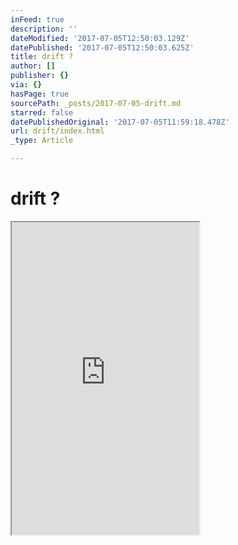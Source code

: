 ```yaml
---
inFeed: true
description: ''
dateModified: '2017-07-05T12:50:03.129Z'
datePublished: '2017-07-05T12:50:03.625Z'
title: drift ?
author: []
publisher: {}
via: {}
hasPage: true
sourcePath: _posts/2017-07-05-drift.md
starred: false
datePublishedOriginal: '2017-07-05T11:59:18.478Z'
url: drift/index.html
_type: Article

---
```

# drift ?

<iframe src="https://the-grid.github.io/ed-userhtml/?g=eJx1VE1v2zAMvedXsD40zurI3YpuQPoxtGsOPSwr1mKXIBgUm7aVOJIh0XG9tf99lON-oMV8sEib5Ht8onTqqC3xfLA0aQt_B8DPUibr3Jpap2O1kTlOoLZlGBRElYvjpmnEcqnkUiRmEzuTKFlu4qSQJFZVHoxO3tawWKGkCWjTmyeDx8Fp3OOe7o3HcEvSEpgMLlyrE7iyKiP4ZlKE8ZhDXGJVReeDvazWCSmjw1FHdSstkMdTGYQEZ9AonZpGpD7_rf_u98MDzBcR7JFQWtEILFJtNXh3a9aYwlfYGpVC2KclRjtTIuzvQ28KtNbYdx_CYNeA06qqkEDppKxTLkiNSlAEoxFMmO8zzhnsHUbAbZDYIBUmdfxpDoFKUZPK2iCCgAEylXuLLEvrDYsOyRspLuvulytM49dK6c6vePP8WnAlv5os6xYdwKIHzGRCxrYM-Kwtjvo56AV5I7p_vPD6pHf6MM01LqyVraisIUNthcKVvuFElmUobV5vuB83ikCLWruCJWKsiElUtStC7c1dzUe_PEYveojM2KlMivA9SZrjgpGfO-E_XXZXuDQyfd0aPWX5BpCJRGAiUDtU5MgjPGafje-SCpGgKkONDVxJQm4_Bob94BMNh6Qm6ToSieWhxmmJ3guD3bQGo05hACO8FBwfEN5TvJJb2UdwGSG7gd9NgOFKxjljVa68moHURrcbU7su1FkfuDuGkzheuX6Qu3PYz1gcwAHzP4Cgs8hbYuXzOy76Ne0cqefsLts7mc_kBl_Yzw8XfqMqaTlgxkeRx9WhpUvkvcCQZdO90HycQ351ZMTt7PrmZnr3-9f05-31jxnjDQ_Fkfg4fArwWxIOvxTp53VRf_qzPr4fcjJfB_0Z7-6DqU7_dxv8A4Dfdhg" height="500" style=""></iframe>